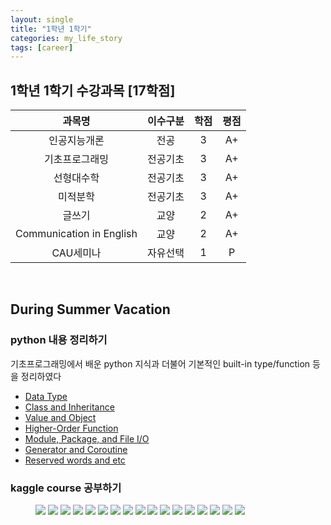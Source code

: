 ```yaml
---
layout: single
title: "1학년 1학기"
categories: my_life_story
tags: [career]
---
```


## 1학년 1학기 수강과목 [17학점]

|과목명|이수구분|학점|평점|
|:----------:|:----:|:--:|:--:|
|인공지능개론|전공|3|A+|
|기초프로그래밍|전공기초|3|A+|
|선형대수학|전공기초|3|A+|
|미적분학|전공기초|3|A+|
|글쓰기|교양|2|A+|
|Communication in English|교양|2|A+|
|CAU세미나|자유선택|1|P|


<br>

## During Summer Vacation

### python 내용 정리하기
기초프로그래밍에서 배운 python 지식과 더불어 기본적인 built-in type/function 등을 정리하였다
- [Data Type](https://20226074.github.io/basic_programming/Data-Type/)
- [Class and Inheritance](https://20226074.github.io/basic_programming/Class-and-Inheritance/)
- [Value and Object](https://20226074.github.io/basic_programming/Value-and-Object/)
- [Higher-Order Function](https://20226074.github.io/basic_programming/Higher-Order-Function-and-Lambda-expression/)
- [Module, Package, and File I/O](https://20226074.github.io/basic_programming/Module,-Package,-and-File-I.O)
- [Generator and Coroutine](https://20226074.github.io/basic_programming/Generator-and-Coroutine/)
- [Reserved words and etc](https://20226074.github.io/basic_programming/Reserved-words-and-etc/)

### kaggle course 공부하기
<figure class="sixth">
  <img src="/assets/img/Intro_to_Programming.png">
  <img src="/assets/img/Python.png">
  <img src="/assets/img/Intro_to_Machine_Learning.png">
  <img src="/assets/img/Pandas.png">
  <img src="/assets/img/Intermediate_Machine_Learning.png">
  <img src="/assets/img/Data_Visualization.png">
  <img src="/assets/img/Feature_Engineering.png">
  <img src="/assets/img/Intro_to_SQL.png">
  <img src="/assets/img/Advanced_SQL.png">
  <img src="/assets/img/Intro_to_Deep_Learning.png">
  <img src="/assets/img/Computer_Vision.png">
  <img src="/assets/img/Time_Series.png">
  <img src="/assets/img/Data_Cleaning.png">
  <img src="/assets/img/Intro_to_AI_Ethics.png">
  <img src="/assets/img/Geospatial_Analysis.png">
  <img src="/assets/img/Machine_Learning_Explainability.png">
  <img src="/assets/img/Intro_to_Game_AI_and_Reinforcement_Learning.png">
